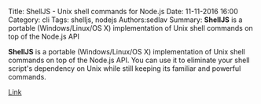 Title: ShellJS - Unix shell commands for Node.js
Date: 11-11-2016 16:00
Category: cli
Tags: shelljs, nodejs
Authors:sedlav
Summary: **ShellJS** is a portable (Windows/Linux/OS X) implementation of Unix shell commands on top of the Node.js API

**ShellJS** is a portable (Windows/Linux/OS X) implementation of Unix shell commands on top of the Node.js API. You can use it to eliminate your shell script's dependency on Unix while still keeping its familiar and powerful commands. 

[Link](http://documentup.com/shelljs/shelljs)
